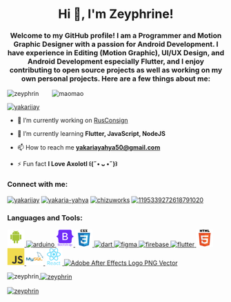 <h1 align="center">Hi 👋, I'm Zeyphrine!</h1>
<h3 align="center">Welcome to my GitHub profile! I am a Programmer and Motion Graphic Designer with a passion for Android Development. I have experience in Editing (Motion Graphic), UI/UX Design, and Android Development especially Flutter, and I enjoy contributing to open source projects as well as working on my own personal projects. Here are a few things about me:</h3>

<img align="right" alt="maomao" width="400" src="https://i.pinimg.com/originals/32/ae/a4/32aea487a264ee97297f5213e1535333.gif">

<p align="left"> <img src="https://komarev.com/ghpvc/?username=zeyphrin&label=Profile%20views&color=0e75b6&style=flat" alt="zeyphrin" /> </p>

<p align="left"> <a href="https://twitter.com/yakariiay" target="blank"><img src="https://img.shields.io/twitter/follow/yakariiay?logo=twitter&style=for-the-badge" alt="yakariiay" /></a> </p>

- 🔭 I’m currently working on [RusConsign](https://github.com/AufaNajid/RusConsign)

- 🌱 I’m currently learning **Flutter, JavaScript, NodeJS**

- 📫 How to reach me **yakariayahya50@gmail.com**

- ⚡ Fun fact **I Love Axolotl ꒰(˶• ᴗ •˶)꒱**

<h3 align="left">Connect with me:</h3>
<p align="left">
<a href="https://twitter.com/yakariiay" target="blank"><img align="center" src="https://raw.githubusercontent.com/rahuldkjain/github-profile-readme-generator/master/src/images/icons/Social/twitter.svg" alt="yakariiay" height="30" width="40" /></a>
<a href="https://linkedin.com/in/yakaria-yahya" target="blank"><img align="center" src="https://raw.githubusercontent.com/rahuldkjain/github-profile-readme-generator/master/src/images/icons/Social/linked-in-alt.svg" alt="yakaria-yahya" height="30" width="40" /></a>
<a href="https://www.instagram.com/chizuworks/" target="blank"><img align="center" src="https://raw.githubusercontent.com/rahuldkjain/github-profile-readme-generator/master/src/images/icons/Social/instagram.svg" alt="chizuworks" height="30" width="40" /></a>
<a href="https://discord.gg/1195339272618791020" target="blank"><img align="center" src="https://raw.githubusercontent.com/rahuldkjain/github-profile-readme-generator/master/src/images/icons/Social/discord.svg" alt="1195339272618791020" height="30" width="40" /></a>
</p>

<h3 align="left">Languages and Tools:</h3>
<p align="left"> <a href="https://developer.android.com" target="_blank" rel="noreferrer"> <img src="https://raw.githubusercontent.com/devicons/devicon/master/icons/android/android-original-wordmark.svg" alt="android" width="40" height="40"/> </a> <a href="https://www.arduino.cc/" target="_blank" rel="noreferrer"> <img src="https://cdn.worldvectorlogo.com/logos/arduino-1.svg" alt="arduino" width="40" height="40"/> </a> <a href="https://getbootstrap.com" target="_blank" rel="noreferrer"> <img src="https://raw.githubusercontent.com/devicons/devicon/master/icons/bootstrap/bootstrap-plain-wordmark.svg" alt="bootstrap" width="40" height="40"/> </a> <a href="https://www.w3schools.com/css/" target="_blank" rel="noreferrer"> <img src="https://raw.githubusercontent.com/devicons/devicon/master/icons/css3/css3-original-wordmark.svg" alt="css3" width="40" height="40"/> </a> <a href="https://dart.dev" target="_blank" rel="noreferrer"> <img src="https://www.vectorlogo.zone/logos/dartlang/dartlang-icon.svg" alt="dart" width="40" height="40"/> </a> <a href="https://www.figma.com/" target="_blank" rel="noreferrer"> <img src="https://www.vectorlogo.zone/logos/figma/figma-icon.svg" alt="figma" width="40" height="40"/> </a> <a href="https://firebase.google.com/" target="_blank" rel="noreferrer"> <img src="https://www.vectorlogo.zone/logos/firebase/firebase-icon.svg" alt="firebase" width="40" height="40"/> </a> <a href="https://flutter.dev" target="_blank" rel="noreferrer"> <img src="https://www.vectorlogo.zone/logos/flutterio/flutterio-icon.svg" alt="flutter" width="40" height="40"/> </a> <a href="https://www.w3.org/html/" target="_blank" rel="noreferrer"> <img src="https://raw.githubusercontent.com/devicons/devicon/master/icons/html5/html5-original-wordmark.svg" alt="html5" width="40" height="40"/> </a> <a href="https://developer.mozilla.org/en-US/docs/Web/JavaScript" target="_blank" rel="noreferrer"> <img src="https://raw.githubusercontent.com/devicons/devicon/master/icons/javascript/javascript-original.svg" alt="javascript" width="40" height="40"/> </a> <a href="https://www.mysql.com/" target="_blank" rel="noreferrer"> <img src="https://raw.githubusercontent.com/devicons/devicon/master/icons/mysql/mysql-original-wordmark.svg" alt="mysql" width="40" height="40"/> </a> <a href="https://reactjs.org/" target="_blank" rel="noreferrer"> <img src="https://raw.githubusercontent.com/devicons/devicon/master/icons/react/react-original-wordmark.svg" alt="react" width="40" height="40"/> </a><a href="https://logowik.com/adobe-after-effects-logo-vector-56636.html"><img <img src="https://seeklogo.com/images/A/adobe-after-effects-logo-960B473FE4-seeklogo.com.png" alt="Adobe After Effects Logo PNG Vector" width="40" height="40" >

<p><img align="left" src="https://github-readme-stats.vercel.app/api/top-langs?username=zeyphrin&show_icons=true&locale=en&layout=compact" alt="zeyphrin" /></p>

<p>&nbsp;<img align="center" src="https://github-readme-stats.vercel.app/api?username=zeyphrin&show_icons=true&locale=en" alt="zeyphrin" /></p>

<p><img align="center" src="https://github-readme-streak-stats.herokuapp.com/?user=zeyphrin&" alt="zeyphrin" /></p>
